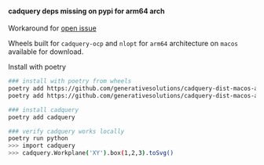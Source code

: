 #### cadquery deps missing on pypi for arm64 arch

Workaround for [open issue](https://github.com/CadQuery/cadquery/issues/1434)

Wheels built for `cadquery-ocp` and `nlopt` for `arm64` architecture on `macos` available for download. 

Install with poetry
```bash
### install with poetry from wheels
poetry add https://github.com/generativesolutions/cadquery-dist-macos-arm64/releases/download/v0.0.1/cadquery_ocp-7.7.0.1-cp311-cp311-macosx_11_0_arm64.whl
poetry add https://github.com/generativesolutions/cadquery-dist-macos-arm64/releases/download/v0.0.1/nlopt-2.7.1-cp311-cp311-macosx_14_0_arm64.whl 

### install cadquery 
poetry add cadquery

### verify cadquery works locally
poetry run python
>>> import cadquery
>>> cadquery.Workplane('XY').box(1,2,3).toSvg()
```

